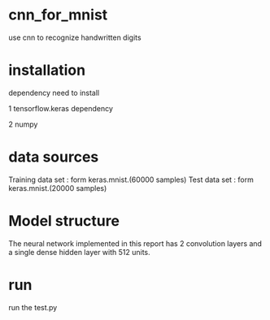 # cnn_for_mnist
use cnn to recognize handwritten digits

# installation
dependency need to install 

1 tensorflow.keras dependency

2 numpy

# data sources

Training data set : form keras.mnist.(60000 samples)
Test data set : form keras.mnist.(20000 samples)

# Model structure

The neural network implemented in this report has 2 convolution layers and a single dense hidden layer with 512 units.

# run

run the test.py
